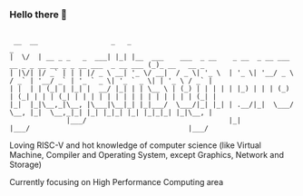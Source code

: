 ### Hello there 👋

```

 __  __                  _   _                                                                             _
|  \/  | __ _ _   _  ___| |_| |__  ___    ___  _ __    _ __  _ __ ___   __ _ _ __ __ _ _ __ ___  _ __ ___ (_)_ __   __ _
| |\/| |/ _` | | | |/ _ \ __| '_ \/ __|  / _ \| '_ \  | '_ \| '__/ _ \ / _` | '__/ _` | '_ ` _ \| '_ ` _ \| | '_ \ / _` |
| |  | | (_| | |_| |  __/ |_| | | \__ \ | (_) | | | | | |_) | | | (_) | (_| | | | (_| | | | | | | | | | | | | | | | (_| |
|_|  |_|\__,_|\__, |\___|\__|_| |_|___/  \___/|_| |_| | .__/|_|  \___/ \__, |_|  \__,_|_| |_| |_|_| |_| |_|_|_| |_|\__, |
              |___/                                   |_|              |___/                                       |___/

```

Loving RISC-V and hot knowledge of computer science (like Virtual Machine, Compiler and Operating System, except Graphics, Network and Storage)

Currently focusing on High Performance Computing area
